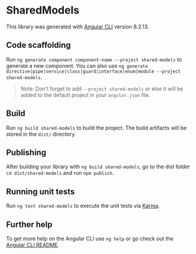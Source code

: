 # SharedModels

This library was generated with [Angular CLI](https://github.com/angular/angular-cli) version 8.2.13.

## Code scaffolding

Run `ng generate component component-name --project shared-models` to generate a new component. You can also use `ng generate directive|pipe|service|class|guard|interface|enum|module --project shared-models`.
> Note: Don't forget to add `--project shared-models` or else it will be added to the default project in your `angular.json` file. 

## Build

Run `ng build shared-models` to build the project. The build artifacts will be stored in the `dist/` directory.

## Publishing

After building your library with `ng build shared-models`, go to the dist folder `cd dist/shared-models` and run `npm publish`.

## Running unit tests

Run `ng test shared-models` to execute the unit tests via [Karma](https://karma-runner.github.io).

## Further help

To get more help on the Angular CLI use `ng help` or go check out the [Angular CLI README](https://github.com/angular/angular-cli/blob/master/README.md).
